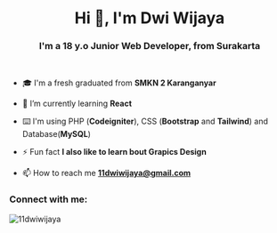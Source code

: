 <h1 align="center">Hi 👋, I'm Dwi Wijaya</h1>
<h3 align="center">I'm a 18 y.o Junior Web Developer, from Surakarta</h3>

<br>

- 🎓 I'm a fresh graduated from **SMKN 2 Karanganyar**

- 🌱 I’m currently learning **React**

- ⌨️ I'm using PHP (**Codeigniter**), CSS (**Bootstrap** and **Tailwind**) and Database(**MySQL**)

- ⚡ Fun fact **I also like to learn bout Grapics Design**

- 📫 How to reach me **11dwiwijaya@gmail.com**


<h3 align="left">Connect with me:</h3>
<p align="left">
</p>

<p><img align="center" src="https://github-readme-stats.vercel.app/api/top-langs?username=11dwiwijaya&show_icons=true&locale=en&layout=compact" alt="11dwiwijaya" /></p>

